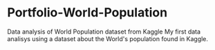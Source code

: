 # Portfolio-World-Population
Data analysis of World Population dataset from Kaggle
My first data analisys using a dataset about the World's population found in Kaggle. 
